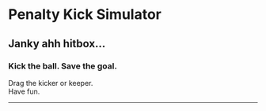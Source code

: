 # Penalty Kick Simulator
## Janky ahh hitbox...
### Kick the ball. Save the goal.  
Drag the kicker or keeper.  
Have fun.

---
